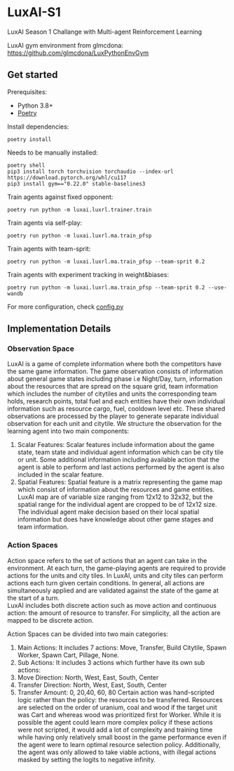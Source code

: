 # LuxAI-S1
LuxAI Season 1 Challange with Multi-agent Reinforcement Learning

LuxAI gym environment from glmcdona:
https://github.com/glmcdona/LuxPythonEnvGym
## Get started

Prerequisites:
* Python 3.8+
* [Poetry](https://python-poetry.org)

Install dependencies:
```
poetry install
```
Needs to be manually installed:
```
poetry shell
pip3 install torch torchvision torchaudio --index-url https://download.pytorch.org/whl/cu117
pip3 install gym=="0.22.0" stable-baselines3
```


Train agents against fixed opponent:
```
poetry run python -m luxai.luxrl.trainer.train 
```
Train agents via self-play:
```
poetry run python -m luxai.luxrl.ma.train_pfsp
```
Train agents with team-sprit:
```
poetry run python -m luxai.luxrl.ma.train_pfsp --team-sprit 0.2
```

Train agents with experiment tracking in weight&biases:
```
poetry run python -m luxai.luxrl.ma.train_pfsp --team-sprit 0.2 --use-wandb
```

For more configuration, check
[config.py](https://github.com/birajsth/LuxAI-S1/blob/main/luxai/luxrl/config.py)
##

## Implementation Details


### Observation Space
LuxAI is a game of complete information where both the competitors have the same game information. The game observation consists of information about general game states including phase i.e Night/Day, turn, information about the resources that are spread on the square grid, team information which includes the number of citytiles and units the corresponding team holds, research points, total fuel and each entities have their own individual information such as resource cargo, fuel, cooldown level etc. These shared observations are processed by the player to generate separate individual observation for each unit and citytile. 
We structure the observation for the learning agent into two main components:
1.	Scalar Features:
Scalar features include information about the game state, team state and individual agent information which can be city tile or unit. Some additional information including available action that the agent is able to perform and last actions performed by the agent is also included in the scalar feature.
2.	Spatial Features:
Spatial feature is a matrix representing the game map which consist of information about the resources and game entities.  LuxAI map are of  variable size ranging from 12x12 to 32x32,  but the spatial range for the individual agent are cropped to be of 12x12 size. The individual agent make decision based on their local spatial information but does have knowledge about other game stages and team information.

### Action Spaces
Action space refers to the set of actions that an agent can take in the environment.  At each turn, the game-playing agents are required to provide actions for the units and city tiles. In LuxAI, units and city tiles can perform actions each turn given certain conditions. In general, all actions are simultaneously applied and are validated against the state of the game at the start of a turn.  
LuxAI includes both discrete action such as move action and continuous action: the amount of resource to transfer. For simplicity, all the action are mapped to be discrete action.

Action Spaces can be divided into two main categories:
1.	Main Actions: It includes 7 actions: Move, Transfer, Build Citytile, Spawn Worker, Spawn Cart, Pillage, None. 
2.	Sub Actions: It includes 3 actions which further have its own sub actions:
1.	Move Direction: North, West, East, South, Center
2.	Transfer Direction: North, West, East, South, Center
3.	Transfer Amount: 0, 20,40, 60, 80
Certain action was hand-scripted logic rather than the policy: the resources to be transferred. Resources are selected on the order of uranium, coal and wood if the target unit was Cart and whereas wood was prioritized first for Worker. While it is possible the agent could learn more complex policy if these actions were not scripted, it would add a lot of complexity and training time while having only relatively small boost in the game performance even if the agent were to learn optimal resource selection policy. Additionally, the agent was only allowed to take viable actions, with illegal actions masked by setting the logits to negative infinity.

